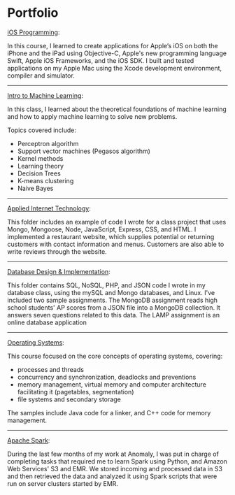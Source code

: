 # Portfolio

[iOS Programming](./iOS%20Programming):

In this course, I learned to create applications for Apple’s iOS on both the iPhone and the iPad using Objective-C, 
Apple's new programming language Swift, Apple iOS Frameworks, and the iOS SDK. I built and tested applications on my 
Apple Mac using the Xcode development environment, compiler and simulator. 


-------------------


[Intro to Machine Learning](./Intro%20to%20Machine%20Learning):

In this class, I learned about the theoretical foundations of machine learning and how to apply machine learning to solve 
new problems.

Topics covered include:
- Perceptron algorithm
- Support vector machines (Pegasos algorithm)
- Kernel methods
- Learning theory
- Decision Trees
- K-means clustering
- Naive Bayes


-------------------


[Applied Internet Technology](./Applied%20Internet%20Technology):

This folder includes an example of code I wrote for a class project that uses Mongo, Mongoose, Node, JavaScript, Express, 
CSS, and HTML. I implemented a restaurant website, which supplies potential or returning customers with contact information 
and menus. Customers are also able to write reviews through the website.


-------------------


[Database Design & Implementation](./Database%20Design%20%26%20Implementation):

This folder contains SQL, NoSQL, PHP, and JSON code I wrote in my database class, using the mySQL and Mongo databases, and Linux.
I've included two sample assignments. The MongoDB assignment reads high school students' AP scores from a JSON file into a 
MongoDB collection. It answers seven questions related to this data.
The LAMP assignment is an online database application 


-------------------


[Operating Systems](./Operating%20Systems):

This course focused on the core concepts of operating systems, covering: 
- processes and threads
- concurrency and synchronization, deadlocks and preventions
- memory management, virtual memory and computer architecture facilitating it (pagetables, segmentation)
- file systems and secondary storage

The samples include Java code for a linker, and C++ code for memory management.


-------------------


[Apache Spark](./Spark):

During the last few months of my work at Anomaly, I was put in charge of completing tasks that required me to learn Spark using Python, and Amazon Web Services' S3 and EMR. We stored incoming and processed data in S3 and then retrieved the data and analyzed it using Spark scripts that were run on server clusters started by EMR.
